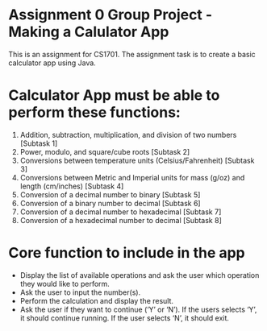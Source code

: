 # Assignment 0 Group Project - Making a Calulator App
This is an assignment for CS1701. The assignment task is to create a basic calculator app using Java.

# Calculator App must be able to perform these functions:
1. Addition, subtraction, multiplication, and division of two numbers [Subtask 1]
2. Power, modulo, and square/cube roots [Subtask 2]
3. Conversions between temperature units (Celsius/Fahrenheit) [Subtask 3]
4. Conversions between Metric and Imperial units for mass (g/oz) and length (cm/inches) [Subtask 4]
5. Conversion of a decimal number to binary [Subtask 5]
6. Conversion of a binary number to decimal [Subtask 6]
7. Conversion of a decimal number to hexadecimal [Subtask 7]
8. Conversion of a hexadecimal number to decimal [Subtask 8]

# Core function to include in the app
- Display the list of available operations and ask the user which operation they would like to perform.
- Ask the user to input the number(s).
- Perform the calculation and display the result.
- Ask the user if they want to continue (‘Y’ or ‘N’). If the users selects ‘Y’, it should continue running. If
the user selects ‘N’, it should exit.
